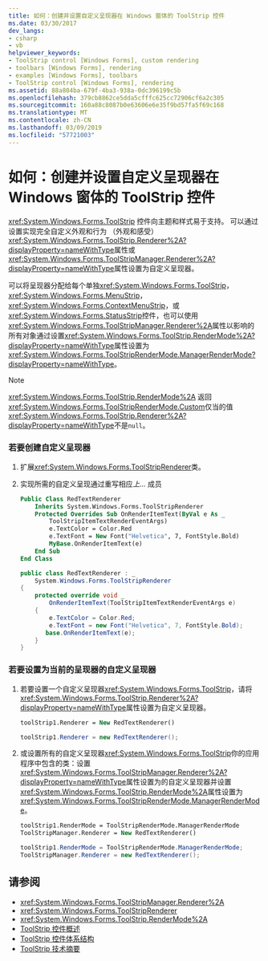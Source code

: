 ```yaml
---
title: 如何：创建并设置自定义呈现器在 Windows 窗体的 ToolStrip 控件
ms.date: 03/30/2017
dev_langs:
- csharp
- vb
helpviewer_keywords:
- ToolStrip control [Windows Forms], custom rendering
- toolbars [Windows Forms], rendering
- examples [Windows Forms], toolbars
- ToolStrip control [Windows Forms], rendering
ms.assetid: 88a804ba-679f-4ba3-938a-0dc396199c5b
ms.openlocfilehash: 379cb8862ce5dda5cfffc625cc72906cf6a2c305
ms.sourcegitcommit: 160a88c8087b0e63606e6e35f9bd57fa5f69c168
ms.translationtype: MT
ms.contentlocale: zh-CN
ms.lasthandoff: 03/09/2019
ms.locfileid: "57721003"
---
```

# <a name="how-to-create-and-set-a-custom-renderer-for-the-toolstrip-control-in-windows-forms"></a>如何：创建并设置自定义呈现器在 Windows 窗体的 ToolStrip 控件
<xref:System.Windows.Forms.ToolStrip> 控件向主题和样式易于支持。 可以通过设置实现完全自定义外观和行为 （外观和感受）<xref:System.Windows.Forms.ToolStrip.Renderer%2A?displayProperty=nameWithType>属性或<xref:System.Windows.Forms.ToolStripManager.Renderer%2A?displayProperty=nameWithType>属性设置为自定义呈现器。  
  
 可以将呈现器分配给每个单独<xref:System.Windows.Forms.ToolStrip>， <xref:System.Windows.Forms.MenuStrip>， <xref:System.Windows.Forms.ContextMenuStrip>，或<xref:System.Windows.Forms.StatusStrip>控件，也可以使用<xref:System.Windows.Forms.ToolStripManager.Renderer%2A>属性以影响的所有对象通过设置<xref:System.Windows.Forms.ToolStrip.RenderMode%2A?displayProperty=nameWithType>属性设置为<xref:System.Windows.Forms.ToolStripRenderMode.ManagerRenderMode?displayProperty=nameWithType>。  
  
> [!NOTE]
>  <xref:System.Windows.Forms.ToolStrip.RenderMode%2A> 返回<xref:System.Windows.Forms.ToolStripRenderMode.Custom>仅当的值<xref:System.Windows.Forms.ToolStrip.Renderer%2A?displayProperty=nameWithType>不是`null`。  
  
### <a name="to-create-a-custom-renderer"></a>若要创建自定义呈现器  
  
1.  扩展<xref:System.Windows.Forms.ToolStripRenderer>类。  
  
2.  实现所需的自定义呈现通过重写相应*上...* 成员  
  
    ```vb  
    Public Class RedTextRenderer  
        Inherits System.Windows.Forms.ToolStripRenderer  
        Protected Overrides Sub OnRenderItemText(ByVal e As _  
            ToolStripItemTextRenderEventArgs)   
            e.TextColor = Color.Red  
            e.TextFont = New Font("Helvetica", 7, FontStyle.Bold)  
            MyBase.OnRenderItemText(e)  
        End Sub  
    End Class  
    ```  
  
    ```csharp  
    public class RedTextRenderer : _  
        System.Windows.Forms.ToolStripRenderer  
    {  
        protected override void _  
            OnRenderItemText(ToolStripItemTextRenderEventArgs e)  
        {  
            e.TextColor = Color.Red;  
            e.TextFont = new Font("Helvetica", 7, FontStyle.Bold);  
           base.OnRenderItemText(e);  
        }  
    }  
    ```  
  
### <a name="to-set-the-custom-renderer-to-be-the-current-renderer"></a>若要设置为当前的呈现器的自定义呈现器  
  
1.  若要设置一个自定义呈现器<xref:System.Windows.Forms.ToolStrip>，请将<xref:System.Windows.Forms.ToolStrip.Renderer%2A?displayProperty=nameWithType>属性设置为自定义呈现器。  
  
    ```vb  
    toolStrip1.Renderer = New RedTextRenderer()  
    ```  
  
    ```csharp  
    toolStrip1.Renderer = new RedTextRenderer();  
    ```  
  
2.  或设置所有的自定义呈现器<xref:System.Windows.Forms.ToolStrip>你的应用程序中包含的类：设置<xref:System.Windows.Forms.ToolStripManager.Renderer%2A?displayProperty=nameWithType>属性设置为的自定义呈现器并设置<xref:System.Windows.Forms.ToolStrip.RenderMode%2A>属性设置为<xref:System.Windows.Forms.ToolStripRenderMode.ManagerRenderMode>。  
  
    ```vb  
    toolStrip1.RenderMode = ToolStripRenderMode.ManagerRenderMode  
    ToolStripManager.Renderer = New RedTextRenderer()  
    ```  
  
    ```csharp  
    toolStrip1.RenderMode = ToolStripRenderMode.ManagerRenderMode;  
    ToolStripManager.Renderer = new RedTextRenderer();  
    ```  
  
## <a name="see-also"></a>请参阅
- <xref:System.Windows.Forms.ToolStripManager.Renderer%2A>
- <xref:System.Windows.Forms.ToolStripRenderer>
- <xref:System.Windows.Forms.ToolStrip.RenderMode%2A>
- [ToolStrip 控件概述](toolstrip-control-overview-windows-forms.md)
- [ToolStrip 控件体系结构](toolstrip-control-architecture.md)
- [ToolStrip 技术摘要](toolstrip-technology-summary.md)
